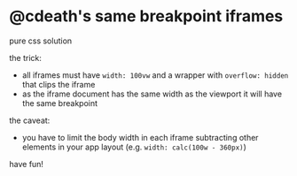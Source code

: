 # @cdeath's same breakpoint iframes

pure css solution

the trick:
- all iframes must have `width: 100vw` and a wrapper with `overflow: hidden` that clips the iframe
- as the iframe document has the same width as the viewport it will have the same breakpoint

the caveat:
- you have to limit the body width in each iframe subtracting other elements in your app layout (e.g. `width: calc(100w - 360px)`)

have fun!
